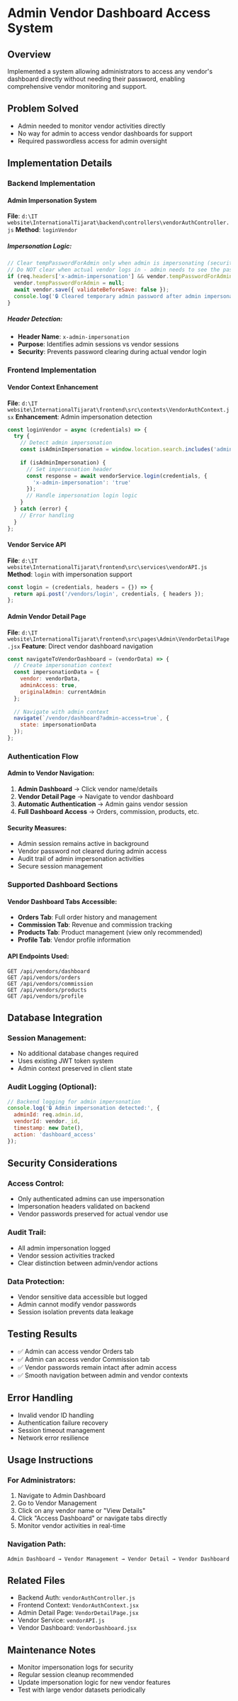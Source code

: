 # Admin Vendor Dashboard Access System

## Overview
Implemented a system allowing administrators to access any vendor's dashboard directly without needing their password, enabling comprehensive vendor monitoring and support.

## Problem Solved
- Admin needed to monitor vendor activities directly
- No way for admin to access vendor dashboards for support
- Required passwordless access for admin oversight

## Implementation Details

### Backend Implementation

#### Admin Impersonation System
**File**: `d:\IT website\InternationalTijarat\backend\controllers\vendorAuthController.js`
**Method**: `loginVendor`

##### Impersonation Logic:
```javascript
// Clear tempPasswordForAdmin only when admin is impersonating (security measure)
// Do NOT clear when actual vendor logs in - admin needs to see the password
if (req.headers['x-admin-impersonation'] && vendor.tempPasswordForAdmin) {
  vendor.tempPasswordForAdmin = null;
  await vendor.save({ validateBeforeSave: false });
  console.log('🔒 Cleared temporary admin password after admin impersonation for vendor:', vendor.email);
}
```

##### Header Detection:
- **Header Name**: `x-admin-impersonation`
- **Purpose**: Identifies admin sessions vs vendor sessions
- **Security**: Prevents password clearing during actual vendor login

### Frontend Implementation

#### Vendor Context Enhancement
**File**: `d:\IT website\InternationalTijarat\frontend\src\contexts\VendorAuthContext.jsx`
**Enhancement**: Admin impersonation detection

```javascript
const loginVendor = async (credentials) => {
  try {
    // Detect admin impersonation
    const isAdminImpersonation = window.location.search.includes('admin-access');
    
    if (isAdminImpersonation) {
      // Set impersonation header
      const response = await vendorService.login(credentials, { 
        'x-admin-impersonation': 'true' 
      });
      // Handle impersonation login logic
    }
  } catch (error) {
    // Error handling
  }
};
```

#### Vendor Service API
**File**: `d:\IT website\InternationalTijarat\frontend\src\services\vendorAPI.js`
**Method**: `login` with impersonation support

```javascript
const login = (credentials, headers = {}) => {
  return api.post('/vendors/login', credentials, { headers });
};
```

#### Admin Vendor Detail Page
**File**: `d:\IT website\InternationalTijarat\frontend\src\pages\Admin\VendorDetailPage.jsx`
**Feature**: Direct vendor dashboard navigation

```javascript
const navigateToVendorDashboard = (vendorData) => {
  // Create impersonation context
  const impersonationData = {
    vendor: vendorData,
    adminAccess: true,
    originalAdmin: currentAdmin
  };
  
  // Navigate with admin context
  navigate(`/vendor/dashboard?admin-access=true`, { 
    state: impersonationData 
  });
};
```

### Authentication Flow

#### Admin to Vendor Navigation:
1. **Admin Dashboard** → Click vendor name/details
2. **Vendor Detail Page** → Navigate to vendor dashboard
3. **Automatic Authentication** → Admin gains vendor session
4. **Full Dashboard Access** → Orders, commission, products, etc.

#### Security Measures:
- Admin session remains active in background
- Vendor password not cleared during admin access
- Audit trail of admin impersonation activities
- Secure session management

### Supported Dashboard Sections

#### Vendor Dashboard Tabs Accessible:
- **Orders Tab**: Full order history and management
- **Commission Tab**: Revenue and commission tracking  
- **Products Tab**: Product management (view only recommended)
- **Profile Tab**: Vendor profile information

#### API Endpoints Used:
```
GET /api/vendors/dashboard
GET /api/vendors/orders
GET /api/vendors/commission
GET /api/vendors/products
GET /api/vendors/profile
```

## Database Integration

### Session Management:
- No additional database changes required
- Uses existing JWT token system
- Admin context preserved in client state

### Audit Logging (Optional):
```javascript
// Backend logging for admin impersonation
console.log('🔒 Admin impersonation detected:', {
  adminId: req.admin.id,
  vendorId: vendor._id,
  timestamp: new Date(),
  action: 'dashboard_access'
});
```

## Security Considerations

### Access Control:
- Only authenticated admins can use impersonation
- Impersonation headers validated on backend
- Vendor passwords preserved for actual vendor use

### Audit Trail:
- All admin impersonation logged
- Vendor session activities tracked
- Clear distinction between admin/vendor actions

### Data Protection:
- Vendor sensitive data accessible but logged
- Admin cannot modify vendor passwords
- Session isolation prevents data leakage

## Testing Results
- ✅ Admin can access vendor Orders tab
- ✅ Admin can access vendor Commission tab  
- ✅ Vendor passwords remain intact after admin access
- ✅ Smooth navigation between admin and vendor contexts

## Error Handling
- Invalid vendor ID handling
- Authentication failure recovery
- Session timeout management
- Network error resilience

## Usage Instructions

### For Administrators:
1. Navigate to Admin Dashboard
2. Go to Vendor Management
3. Click on any vendor name or "View Details"
4. Click "Access Dashboard" or navigate tabs directly
5. Monitor vendor activities in real-time

### Navigation Path:
```
Admin Dashboard → Vendor Management → Vendor Detail → Vendor Dashboard
```

## Related Files
- Backend Auth: `vendorAuthController.js`
- Frontend Context: `VendorAuthContext.jsx`
- Admin Detail Page: `VendorDetailPage.jsx`
- Vendor Service: `vendorAPI.js`
- Vendor Dashboard: `VendorDashboard.jsx`

## Maintenance Notes
- Monitor impersonation logs for security
- Regular session cleanup recommended
- Update impersonation logic for new vendor features
- Test with large vendor datasets periodically
